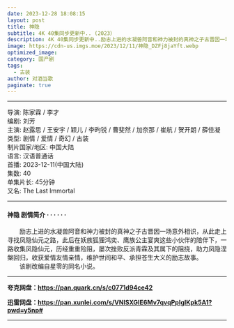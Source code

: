 ```yaml
---
date: 2023-12-28 18:08:15
layout: post
title: 神隐
subtitle: 4K 40集同步更新中.. (2023）
description: 4K 40集同步更新中..励志上进的水凝兽阿音和神力被封的真神之子古晋因一场意外相识，从此走上寻找凤隐仙元之路，此后在妖族狐狸鸿奕、鹰族公主宴爽这些小伙伴的陪伴下，一路收集凤隐仙元，历经重重险阻，屡次挫败反派青霖及其属下的阻挠...
image: https://cdn-us.imgs.moe/2023/12/11/神隐_DZFj8jaYft.webp
optimized_image: 
category: 国产剧
tags:
  - 古装
author: 对酒当歌
paginate: true
---
```


---

导演: 陈家霖 / 李才  
编剧: 刘芳  
主演: 赵露思 / 王安宇 / 颖儿 / 李昀锐 / 曹斐然 / 加奈那 / 崔航 / 贺开朗 / 薛佳凝  
类型: 剧情 / 爱情 / 奇幻 / 古装  
制片国家/地区: 中国大陆  
语言: 汉语普通话  
首播: 2023-12-11(中国大陆)  
集数: 40  
单集片长: 45分钟  
又名: The Last Immortal  

---

#### 神隐 剧情简介 · · · · · ·

　　励志上进的水凝兽阿音和神力被封的真神之子古晋因一场意外相识，从此走上寻找凤隐仙元之路，此后在妖族狐狸鸿奕、鹰族公主宴爽这些小伙伴的陪伴下，一路收集凤隐仙元，历经重重险阻，屡次挫败反派青霖及其属下的阻挠，助力凤隐涅槃回归，收获爱情友情亲情，维护世间和平、承担苍生大义的励志故事。  
　　该剧改编自星零的同名小说。

---

**夸克网盘：<https://pan.quark.cn/s/c0771d94ce42>**

**迅雷网盘：<https://pan.xunlei.com/s/VNlSXGlE6Mv7qvqPpIglKpk5A1?pwd=y5np#>**

---
